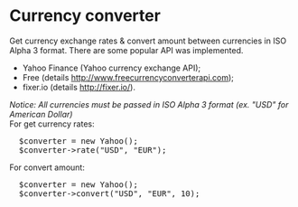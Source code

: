 Currency converter
==================
Get currency exchange rates & convert amount between currencies in ISO Alpha 3 format.
There are some popular API was implemented.
 - Yahoo Finance (Yahoo currency exchange API);
 - Free (details http://www.freecurrencyconverterapi.com);
 - fixer.io (details http://fixer.io/).

<i>Notice: All currencies must be passed in ISO Alpha 3 format (ex. "USD" for American Dollar)</i><br>
For get currency rates:
<pre>
  $converter = new Yahoo();
  $converter->rate("USD", "EUR");
</pre>
For convert amount:
<pre>
  $converter = new Yahoo();
  $converter->convert("USD", "EUR", 10);
</pre>
